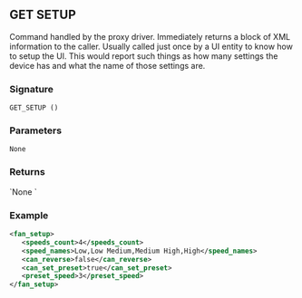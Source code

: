 ## GET SETUP

Command handled by the proxy driver.  Immediately returns a block of XML information to the caller. Usually called just once by a UI entity to know how to setup the UI. This would report such things as how many settings the device has and what the name of those settings are.


### Signature

`GET_SETUP ()`


### Parameters

`None`


### Returns

\`None
\`

### Example

```xml
<fan_setup>
   <speeds_count>4</speeds_count>
   <speed_names>Low,Low Medium,Medium High,High</speed_names>
   <can_reverse>false</can_reverse>
   <can_set_preset>true</can_set_preset>
   <preset_speed>3</preset_speed>
</fan_setup>
```
